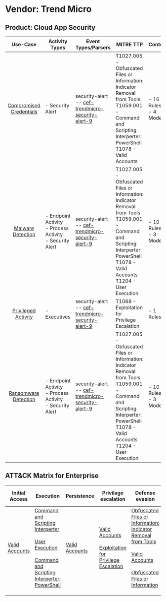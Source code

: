 Vendor: Trend Micro
===================
Product: Cloud App Security
---------------------------
|                                 Use-Case                                  | Activity Types                                                | Event Types/Parsers                                                                                                       | MITRE TTP                                                                                                                                                                                      | Content                    |
|:-------------------------------------------------------------------------:| ------------------------------------------------------------- | ------------------------------------------------------------------------------------------------------------------------- | ---------------------------------------------------------------------------------------------------------------------------------------------------------------------------------------------- | -------------------------- |
| [Compromised Credentials](../UseCases/usecase_compromised_credentials.md) | - Security Alert                                              |  security-alert<br> -- [cef-trendmicro-security-alert-9](../Parsers/parserContent_cef-trendmicro-security-alert-9.md)<br> | T1027.005 - Obfuscated Files or Information: Indicator Removal from Tools<br>T1059.001 - Command and Scripting Interperter: PowerShell<br>T1078 - Valid Accounts<br>                           |  - 16 Rules<br> - 4 Models |
|       [Malware Detection](../UseCases/usecase_malware_detection.md)       | - Endpoint Activity<br>- Process Activity<br>- Security Alert |  security-alert<br> -- [cef-trendmicro-security-alert-9](../Parsers/parserContent_cef-trendmicro-security-alert-9.md)<br> | T1027.005 - Obfuscated Files or Information: Indicator Removal from Tools<br>T1059.001 - Command and Scripting Interperter: PowerShell<br>T1078 - Valid Accounts<br>T1204 - User Execution<br> |  - 10 Rules<br> - 3 Models |
|     [Privileged Activity](../UseCases/usecase_privileged_activity.md)     | - Executives                                                  |  security-alert<br> -- [cef-trendmicro-security-alert-9](../Parsers/parserContent_cef-trendmicro-security-alert-9.md)<br> | T1068 - Exploitation for Privilege Escalation<br>                                                                                                                                              |  - 1 Rules<br>             |
|    [Ransomware Detection](../UseCases/usecase_ransomware_detection.md)    | - Endpoint Activity<br>- Process Activity<br>- Security Alert |  security-alert<br> -- [cef-trendmicro-security-alert-9](../Parsers/parserContent_cef-trendmicro-security-alert-9.md)<br> | T1027.005 - Obfuscated Files or Information: Indicator Removal from Tools<br>T1059.001 - Command and Scripting Interperter: PowerShell<br>T1078 - Valid Accounts<br>T1204 - User Execution<br> |  - 10 Rules<br> - 3 Models |

ATT&CK Matrix for Enterprise
----------------------------
| Initial Access                                                      | Execution                                                                                                                                                                                                                                                       | Persistence                                                         | Privilage escalation                                                                                                                                          | Defense evasion                                                                                                                                                                                                                                                               | Credential Access | Discovery | Lateral Movement | Collection | Command and Control | Exfiltration | Impact |
| ------------------------------------------------------------------- | --------------------------------------------------------------------------------------------------------------------------------------------------------------------------------------------------------------------------------------------------------------- | ------------------------------------------------------------------- | ------------------------------------------------------------------------------------------------------------------------------------------------------------- | ----------------------------------------------------------------------------------------------------------------------------------------------------------------------------------------------------------------------------------------------------------------------------- | ----------------- | --------- | ---------------- | ---------- | ------------------- | ------------ | ------ |
| [Valid Accounts](https://attack.mitre.org/techniques/T1078)<br><br> | [Command and Scripting Interperter](https://attack.mitre.org/techniques/T1059)<br><br>[User Execution](https://attack.mitre.org/techniques/T1204)<br><br>[Command and Scripting Interperter: PowerShell](https://attack.mitre.org/techniques/T1059/001)<br><br> | [Valid Accounts](https://attack.mitre.org/techniques/T1078)<br><br> | [Valid Accounts](https://attack.mitre.org/techniques/T1078)<br><br>[Exploitation for Privilege Escalation](https://attack.mitre.org/techniques/T1068)<br><br> | [Obfuscated Files or Information: Indicator Removal from Tools](https://attack.mitre.org/techniques/T1027/005)<br><br>[Valid Accounts](https://attack.mitre.org/techniques/T1078)<br><br>[Obfuscated Files or Information](https://attack.mitre.org/techniques/T1027)<br><br> |                   |           |                  |            |                     |              |        |